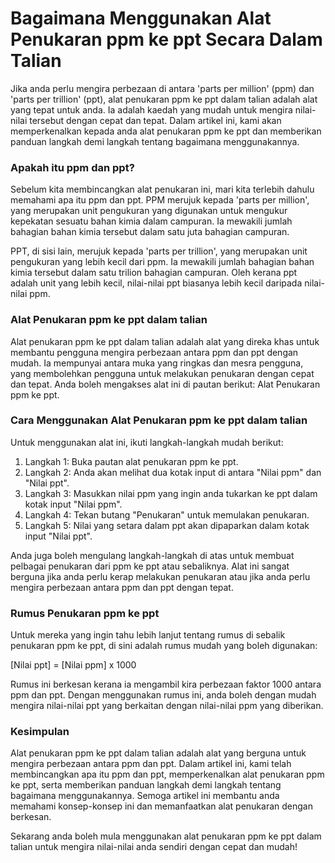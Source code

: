 Bagaimana Menggunakan Alat Penukaran ppm ke ppt Secara Dalam Talian
===================================================================

Jika anda perlu mengira perbezaan di antara 'parts per million' (ppm) dan 'parts per trillion' (ppt), alat penukaran ppm ke ppt dalam talian adalah alat yang tepat untuk anda. Ia adalah kaedah yang mudah untuk mengira nilai-nilai tersebut dengan cepat dan tepat. Dalam artikel ini, kami akan memperkenalkan kepada anda alat penukaran ppm ke ppt dan memberikan panduan langkah demi langkah tentang bagaimana menggunakannya.

### Apakah itu ppm dan ppt?

Sebelum kita membincangkan alat penukaran ini, mari kita terlebih dahulu memahami apa itu ppm dan ppt. PPM merujuk kepada 'parts per million', yang merupakan unit pengukuran yang digunakan untuk mengukur kepekatan sesuatu bahan kimia dalam campuran. Ia mewakili jumlah bahagian bahan kimia tersebut dalam satu juta bahagian campuran.

PPT, di sisi lain, merujuk kepada 'parts per trillion', yang merupakan unit pengukuran yang lebih kecil dari ppm. Ia mewakili jumlah bahagian bahan kimia tersebut dalam satu trilion bahagian campuran. Oleh kerana ppt adalah unit yang lebih kecil, nilai-nilai ppt biasanya lebih kecil daripada nilai-nilai ppm.

### Alat Penukaran ppm ke ppt dalam talian

Alat penukaran ppm ke ppt dalam talian adalah alat yang direka khas untuk membantu pengguna mengira perbezaan antara ppm dan ppt dengan mudah. Ia mempunyai antara muka yang ringkas dan mesra pengguna, yang membolehkan pengguna untuk melakukan penukaran dengan cepat dan tepat. Anda boleh mengakses alat ini di pautan berikut: Alat Penukaran ppm ke ppt.

### Cara Menggunakan Alat Penukaran ppm ke ppt dalam talian

Untuk menggunakan alat ini, ikuti langkah-langkah mudah berikut:

1. Langkah 1: Buka pautan alat penukaran ppm ke ppt.
2. Langkah 2: Anda akan melihat dua kotak input di antara "Nilai ppm" dan "Nilai ppt".
3. Langkah 3: Masukkan nilai ppm yang ingin anda tukarkan ke ppt dalam kotak input "Nilai ppm".
4. Langkah 4: Tekan butang "Penukaran" untuk memulakan penukaran.
5. Langkah 5: Nilai yang setara dalam ppt akan dipaparkan dalam kotak input "Nilai ppt".

Anda juga boleh mengulang langkah-langkah di atas untuk membuat pelbagai penukaran dari ppm ke ppt atau sebaliknya. Alat ini sangat berguna jika anda perlu kerap melakukan penukaran atau jika anda perlu mengira perbezaan antara ppm dan ppt dengan tepat.

### Rumus Penukaran ppm ke ppt

Untuk mereka yang ingin tahu lebih lanjut tentang rumus di sebalik penukaran ppm ke ppt, di sini adalah rumus mudah yang boleh digunakan:

\[Nilai ppt\] = \[Nilai ppm\] x 1000

Rumus ini berkesan kerana ia mengambil kira perbezaan faktor 1000 antara ppm dan ppt. Dengan menggunakan rumus ini, anda boleh dengan mudah mengira nilai-nilai ppt yang berkaitan dengan nilai-nilai ppm yang diberikan.

### Kesimpulan

Alat penukaran ppm ke ppt dalam talian adalah alat yang berguna untuk mengira perbezaan antara ppm dan ppt. Dalam artikel ini, kami telah membincangkan apa itu ppm dan ppt, memperkenalkan alat penukaran ppm ke ppt, serta memberikan panduan langkah demi langkah tentang bagaimana menggunakannya. Semoga artikel ini membantu anda memahami konsep-konsep ini dan memanfaatkan alat penukaran dengan berkesan.

Sekarang anda boleh mula menggunakan alat penukaran ppm ke ppt dalam talian untuk mengira nilai-nilai anda sendiri dengan cepat dan mudah!